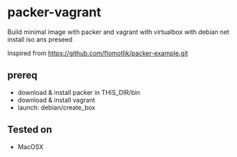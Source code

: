 # packer-vagrant
Build minimal image with packer and vagrant with virtualbox
  with debian net install iso ans preseed
  
Inspired from https://github.com/flomotlik/packer-example.git

## prereq
* download & install packer in THIS_DIR/bin
* download & install vagrant
* launch: debian/create_box

## Tested on
* MacOSX
